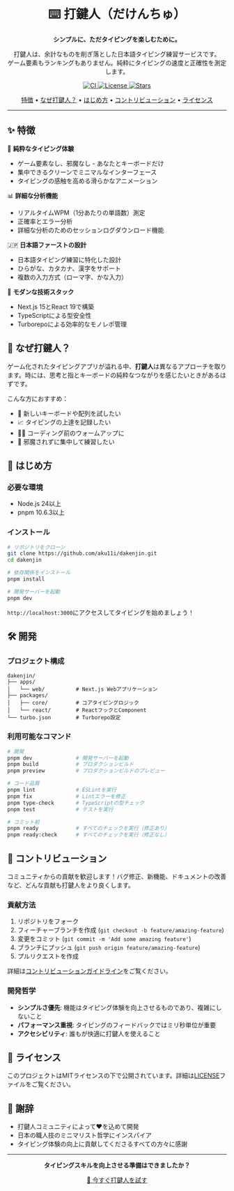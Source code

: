 <div align="center">
  <h1>⌨️ 打鍵人（だけんちゅ）</h1>
  <p>
    <strong>シンプルに、ただタイピングを楽しむために。</strong>
  </p>
  <p>
    打鍵人は、余計なものを削ぎ落とした日本語タイピング練習サービスです。<br>
    ゲーム要素もランキングもありません。純粋にタイピングの速度と正確性を測定します。
  </p>
  <p>
    <a href="https://github.com/aku11i/dakenjin/actions/workflows/ci.yml">
      <img src="https://github.com/aku11i/dakenjin/actions/workflows/ci.yml/badge.svg" alt="CI" />
    </a>
    <a href="https://github.com/aku11i/dakenjin/blob/main/LICENSE">
      <img src="https://img.shields.io/github/license/aku11i/dakenjin" alt="License" />
    </a>
    <a href="https://github.com/aku11i/dakenjin/stargazers">
      <img src="https://img.shields.io/github/stars/aku11i/dakenjin" alt="Stars" />
    </a>
  </p>
  <p>
    <a href="#-特徴">特徴</a> •
    <a href="#-なぜ打鍵人">なぜ打鍵人？</a> •
    <a href="#-はじめ方">はじめ方</a> •
    <a href="#-コントリビューション">コントリビューション</a> •
    <a href="#-ライセンス">ライセンス</a>
  </p>
</div>

---

## ✨ 特徴

🎯 **純粋なタイピング体験**
- ゲーム要素なし、邪魔なし - あなたとキーボードだけ
- 集中できるクリーンでミニマルなインターフェース
- タイピングの感触を高める滑らかなアニメーション

📊 **詳細な分析機能**
- リアルタイムWPM（1分あたりの単語数）測定
- 正確率とエラー分析
- 詳細な分析のためのセッションログダウンロード機能

🇯🇵 **日本語ファーストの設計**
- 日本語タイピング練習に特化した設計
- ひらがな、カタカナ、漢字をサポート
- 複数の入力方式（ローマ字、かな入力）

🚀 **モダンな技術スタック**
- Next.js 15とReact 19で構築
- TypeScriptによる型安全性
- Turborepoによる効率的なモノレポ管理

## 🤔 なぜ打鍵人？

ゲーム化されたタイピングアプリが溢れる中、**打鍵人**は異なるアプローチを取ります。時には、思考と指とキーボードの純粋なつながりを感じたいときがあるはずです。

こんな方におすすめ：
- 🎹 新しいキーボードや配列を試したい
- 📈 タイピングの上達を記録したい
- 🏃‍♂️ コーディング前のウォームアップに
- 🎯 邪魔されずに集中して練習したい

## 🚀 はじめ方

### 必要な環境

- Node.js 24以上
- pnpm 10.6.3以上

### インストール

```bash
# リポジトリをクローン
git clone https://github.com/aku11i/dakenjin.git
cd dakenjin

# 依存関係をインストール
pnpm install

# 開発サーバーを起動
pnpm dev
```

`http://localhost:3000`にアクセスしてタイピングを始めましょう！

## 🛠️ 開発

### プロジェクト構成

```
dakenjin/
├── apps/
│   └── web/          # Next.js Webアプリケーション
├── packages/
│   ├── core/         # コアタイピングロジック
│   └── react/        # ReactフックとComponent
└── turbo.json        # Turborepo設定
```

### 利用可能なコマンド

```bash
# 開発
pnpm dev              # 開発サーバーを起動
pnpm build            # プロダクションビルド
pnpm preview          # プロダクションビルドのプレビュー

# コード品質
pnpm lint             # ESLintを実行
pnpm fix              # Lintエラーを修正
pnpm type-check       # TypeScriptの型チェック
pnpm test             # テストを実行

# コミット前
pnpm ready            # すべてのチェックを実行（修正あり）
pnpm ready:check      # すべてのチェックを実行（修正なし）
```

## 🤝 コントリビューション

コミュニティからの貢献を歓迎します！バグ修正、新機能、ドキュメントの改善など、どんな貢献も打鍵人をより良くします。

### 貢献方法

1. リポジトリをフォーク
2. フィーチャーブランチを作成 (`git checkout -b feature/amazing-feature`)
3. 変更をコミット (`git commit -m 'Add some amazing feature'`)
4. ブランチにプッシュ (`git push origin feature/amazing-feature`)
5. プルリクエストを作成

詳細は[コントリビューションガイドライン](CONTRIBUTING.md)をご覧ください。

### 開発哲学

- **シンプルさ優先**: 機能はタイピング体験を向上させるものであり、複雑にしないこと
- **パフォーマンス重視**: タイピングのフィードバックではミリ秒単位が重要
- **アクセシビリティ**: 誰もが快適に打鍵人を使えること

## 📝 ライセンス

このプロジェクトはMITライセンスの下で公開されています。詳細は[LICENSE](LICENSE)ファイルをご覧ください。

## 🙏 謝辞

- 打鍵人コミュニティによって❤️を込めて開発
- 日本の職人技のミニマリスト哲学にインスパイア
- タイピング体験の向上に貢献してくださるすべての方々に感謝

---

<div align="center">
  <p>
    <strong>タイピングスキルを向上させる準備はできましたか？</strong>
  </p>
  <p>
    <a href="https://dakenjin.com">
      🚀 今すぐ打鍵人を試す
    </a>
  </p>
</div>


